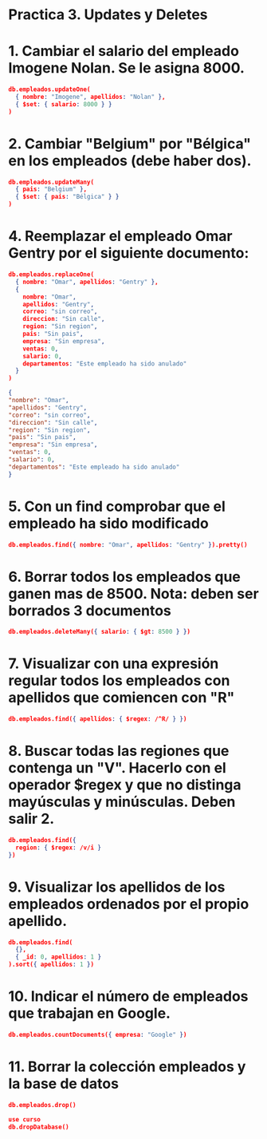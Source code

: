 # Practica 3. Updates y Deletes

# 1. Cambiar el salario del empleado Imogene Nolan. Se le asigna 8000.

```json
db.empleados.updateOne(
  { nombre: "Imogene", apellidos: "Nolan" },
  { $set: { salario: 8000 } }
)
```

# 2. Cambiar "Belgium" por "Bélgica" en los empleados (debe haber dos).

```json
db.empleados.updateMany(
  { pais: "Belgium" },
  { $set: { pais: "Bélgica" } }
)
```

# 4. Reemplazar el empleado Omar Gentry por el siguiente documento:

```json
db.empleados.replaceOne(
  { nombre: "Omar", apellidos: "Gentry" },
  {
    nombre: "Omar",
    apellidos: "Gentry",
    correo: "sin correo",
    direccion: "Sin calle",
    region: "Sin region",
    pais: "Sin pais",
    empresa: "Sin empresa",
    ventas: 0,
    salario: 0,
    departamentos: "Este empleado ha sido anulado"
  }
)
```
```json
{
"nombre": "Omar",
"apellidos": "Gentry",
"correo": "sin correo",
"direccion": "Sin calle",
"region": "Sin region",
"pais": "Sin pais",
"empresa": "Sin empresa",
"ventas": 0,
"salario": 0,
"departamentos": "Este empleado ha sido anulado"
}
```


# 5. Con un find comprobar que el empleado ha sido modificado

```json
db.empleados.find({ nombre: "Omar", apellidos: "Gentry" }).pretty()
```

# 6. Borrar todos los empleados que ganen mas de 8500. Nota: deben ser borrados 3 documentos

```json
db.empleados.deleteMany({ salario: { $gt: 8500 } })
```

# 7. Visualizar con una expresión regular todos los empleados con apellidos que comiencen con "R"

```json
db.empleados.find({ apellidos: { $regex: /^R/ } })
```

# 8. Buscar todas las regiones que contenga un "V". Hacerlo con el operador $regex y que no distinga mayúsculas y minúsculas. Deben salir 2.

```json
db.empleados.find({
  region: { $regex: /v/i }
})
```

# 9. Visualizar los apellidos de los empleados ordenados por el propio apellido.

```json
db.empleados.find(
  {},
  { _id: 0, apellidos: 1 }
).sort({ apellidos: 1 })
```

# 10. Indicar el número de empleados que trabajan en Google.

```json
db.empleados.countDocuments({ empresa: "Google" })
```

# 11. Borrar la colección empleados y la base de datos

```json
db.empleados.drop()
```
```json
use curso
db.dropDatabase()
```